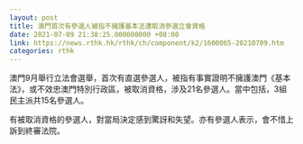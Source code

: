 ```yaml
---
layout: post
title: 澳門首次有參選人被指不擁護基本法遭取消參選立會資格
date: 2021-07-09 21:38:25.000000000 +08:00
link: https://news.rthk.hk/rthk/ch/component/k2/1600065-20210709.htm
categories: rthk
---
```


澳門9月舉行立法會選舉，首次有直選參選人，被指有事實證明不擁護澳門《基本法》，或不效忠澳門特別行政區，被取消資格，涉及21名參選人。當中包括，3組民主派共15名參選人。

有被取消資格的參選人，對當局決定感到驚訝和失望。亦有參選人表示，會不惜上訴到終審法院。
